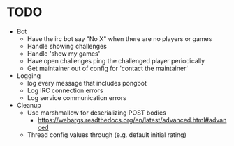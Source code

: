 # TODO #
* Bot
  * Have the irc bot say "No X" when there are no players or games
  * Handle showing challenges
  * Handle 'show my games'
  * Have open challenges ping the challenged player periodically
  * Get maintainer out of config for 'contact the maintainer'
* Logging
  * log every message that includes pongbot
  * Log IRC connection errors
  * Log service communication errors
* Cleanup
  * Use marshmallow for deserializing POST bodies
    * https://webargs.readthedocs.org/en/latest/advanced.html#advanced
  * Thread config values through (e.g. default initial rating)
